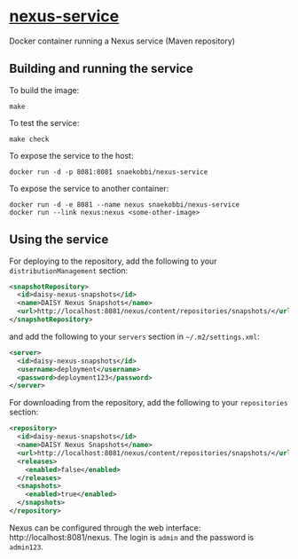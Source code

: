# [nexus-service](https://github.com/snaekobbi/nexus-service)

Docker container running a Nexus service (Maven repository)

## Building and running the service

To build the image:

    make

To test the service:

    make check

To expose the service to the host:

    docker run -d -p 8081:8081 snaekobbi/nexus-service

To expose the service to another container:

    docker run -d -e 8081 --name nexus snaekobbi/nexus-service
    docker run --link nexus:nexus <some-other-image>

## Using the service

For deploying to the repository, add the following to your `distributionManagement` section:

```xml
<snapshotRepository>
  <id>daisy-nexus-snapshots</id>
  <name>DAISY Nexus Snapshots</name>
  <url>http://localhost:8081/nexus/content/repositories/snapshots/</url>
</snapshotRepository>
```

and add the following to your `servers` section in `~/.m2/settings.xml`:

```xml
<server>
  <id>daisy-nexus-snapshots</id>
  <username>deployment</username>
  <password>deployment123</password>
</server>
```

For downloading from the repository, add the following to your `repositories` section:

```xml
<repository>
  <id>daisy-nexus-snapshots</id>
  <name>DAISY Nexus Snapshots</name>
  <url>http://localhost:8081/nexus/content/repositories/snapshots/</url>
  <releases>
    <enabled>false</enabled>
  </releases>
  <snapshots>
    <enabled>true</enabled>
  </snapshots>
</repository>
```

Nexus can be configured through the web interface:
http://localhost:8081/nexus. The login is `admin` and the password is
`admin123`.
